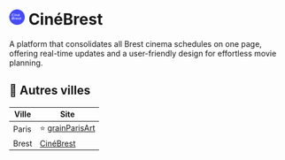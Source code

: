 <p align="center">
  
  # <img src="https://raw.githubusercontent.com/MathiasDPX/MathiasDPX/main/assets/cinebrest.png" style="height:1em"> CinéBrest
</p>

A platform that consolidates all Brest cinema schedules on one page, offering real-time updates and a user-friendly design for effortless movie planning.

## 📍 Autres villes

| Ville | Site       |
|-------|------------|
| Paris | ⭐ [grainParisArt](https://www.grainparis.art/) |
| Brest | [CinéBrest](https://cinema.mathiasd.fr/)  |
